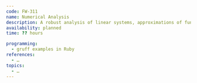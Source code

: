 ```yaml
---
code: FW-311
name: Numerical Analysis
description: A robust analysis of linear systems, approximations of functions, derivatives and integrals.
availability: planned
time: ?? hours

programming:
  - gruff examples in Ruby
references:
  - …
topics:
  - …
---
```

